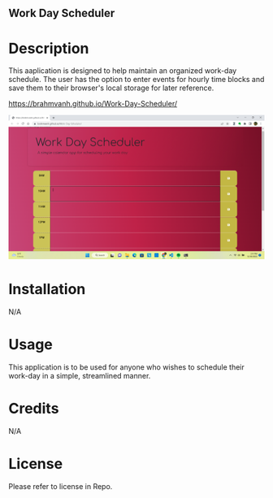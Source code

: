 ## Work Day Scheduler

# Description

This aaplication is designed to help maintain an organized work-day schedule. The user has the option to enter events for hourly time blocks and save them to their browser's local storage for later reference.

https://brahmvanh.github.io/Work-Day-Scheduler/

![screenshot](./Assets/images/Deployed%20page.png)

# Installation

N/A

# Usage

This application is to be used for anyone who wishes to schedule their work-day in a simple, streamlined manner.

# Credits

N/A

# License

Please refer to license in Repo.
